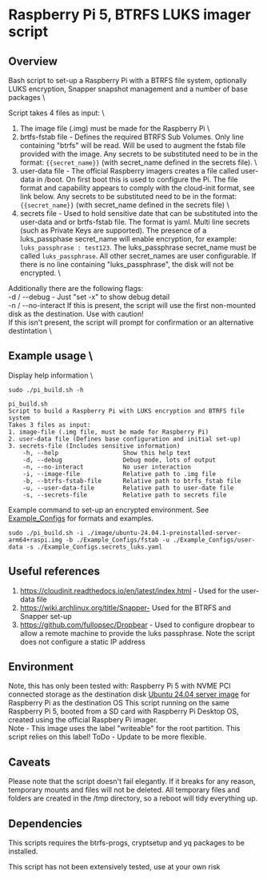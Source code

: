 # Raspberry Pi 5, BTRFS LUKS imager script

## Overview
Bash script to set-up a Raspberry Pi with a BTRFS file system, optionally LUKS encryption, Snapper snapshot management and a number of base packages \

Script takes 4 files as input: \

1. The image file (.img) must be made for the Raspberry Pi \
2. brtfs-fstab file - Defines the required BTRFS Sub Volumes.  Only line containing "btrfs" will be read.  Will be used to augment the fstab file provided with the image.  Any secrets to be substituted need to be in the format: `{{secret_name}}` (with secret_name defined in the secrets file). \
3. user-data file -   The official Raspberry imagers creates a file called user-data in /boot.  On first boot this is used to configure the Pi.  The file format and capability appears to comply with the cloud-init format, see link below. Any secrets to be substituted need to be in the format: `{{secret_name}}` (with secret_name defined in the secrets file) \
4. secrets file -     Used to hold sensitive date that can be substituted into the user-data and or brtfs-fstab file.  The format is yaml.  Multi line secrets (such as Private Keys are supported).  The presence of a luks_passphase secret_name will enable encryption, for example: `luks_passphrase : test123`.  The luks_passphrase secret_name must be called `luks_passphrase`.  All other secret_names are user configurable.  If there is no line containing "luks_passphrase", the disk will not be encrypted. \

Additionally there are the following flags: \
-d / --debug -        Just "set -x" to show debug detail \
-n / --no-interact    If this is present, the script will use the first non-mounted disk as the destination.  Use with caution! \
If this isn't present, the script will prompt for confirmation or an alternative destintation \

## Example usage \
Display help information \

```
sudo ./pi_build.sh -h

pi_build.sh
Script to build a Raspberry Pi with LUKS encryption and BTRFS file system
Takes 3 files as input:
1. image-file (.img file, must be made for Raspberry Pi)
2. user-data file (Defines base configuration and initial set-up)
3. secrets-file (Includes sensitive information)
    -h, --help                  Show this help text
    -d, --debug                 Debug mode, lots of output
    -n, --no-interact           No user interaction 
    -i, --image-file            Relative path to .img file
    -b, --btrfs-fstab-file      Relative path to btrfs_fstab file
    -u, --user-data-file        Relative path to user-date file
    -s, --secrets-file          Relative path to secrets file
```

Example command to set-up an encrypted environment.  See [Example_Configs](Example_Configs) for formats and examples.
```
sudo ./pi_build.sh -i ./image/ubuntu-24.04.1-preinstalled-server-arm64+raspi.img -b ./Example_Configs/fstab -u ./Example_Configs/user-data -s ./Example_Configs.secrets_luks.yaml
```

## Useful references
1. https://cloudinit.readthedocs.io/en/latest/index.html - Used for the user-data file
2. https://wiki.archlinux.org/title/Snapper- Used for the BTRFS and Snapper set-up
3. https://github.com/fullopsec/Dropbear - Used to configure dropbear to allow a remote machine to provide the luks passphrase.  Note the script does not configure a static IP address

## Environment
Note, this has only been tested with:
   Raspberry Pi 5 with NVME PCI connected storage as the destination disk
   [Ubuntu 24.04 server image](https://cdimage.ubuntu.com/releases/24.04.1/release/ubuntu-24.04.1-preinstalled-server-arm64+raspi.img.xz) for Raspberry Pi as the destination OS
   This script running on the same Raspberry Pi 5, booted from a SD card with Raspberry Pi Desktop OS, created using the official Raspbery Pi imager. \
      Note - This image uses the label "writeable" for the root partition.  This script relies on this label!  ToDo - Update to be more flexible.

## Caveats
Please note that the script doesn't fail elegantly.  If it breaks for any reason, temporary mounts and files will not be deleted.  All temporary files
and folders are created in the /tmp directory, so a reboot will tidy everything up.

## Dependencies
This scripts requires the btrfs-progs, cryptsetup and yq packages to be installed.

This script has not been extensively tested, use at your own risk
